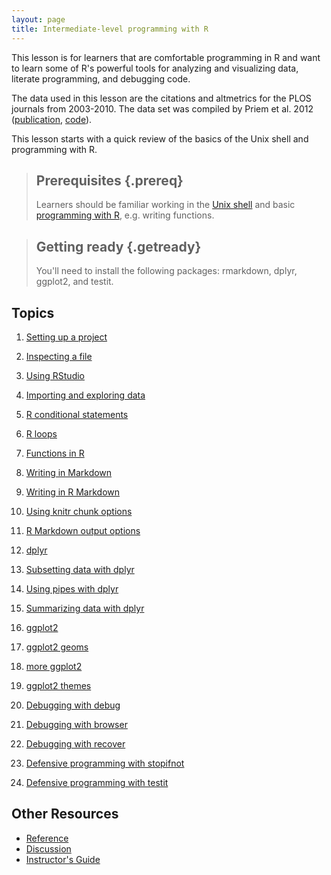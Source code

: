 ```yaml
---
layout: page
title: Intermediate-level programming with R
---
```


This lesson is for learners that are comfortable programming in R and
want to learn some of R's powerful tools for analyzing and
visualizing data, literate programming, and debugging code.

The data used in this lesson are the citations and altmetrics for the
PLOS journals from 2003-2010. The data set was compiled by Priem et
al. 2012 ([publication][priem2012], [code][priem2012code]).

[priem2012]: http://arxiv.org/abs/1203.4745
[priem2012code]: https://github.com/jasonpriem/plos_altmetrics_study

This lesson starts with a quick review of the basics of the Unix shell
and programming with R.

> ## Prerequisites {.prereq}
>
> Learners should be familiar working in the [Unix
> shell][shell-novice] and basic [programming with
> R][r-novice-inflammation], e.g. writing functions.

[shell-novice]: http://swcarpentry.github.io/shell-novice
[r-novice-inflammation]: https://swcarpentry.github.io/r-novice-inflammation/

> ## Getting ready {.getready}
>
> You'll need to install the following packages: rmarkdown, dplyr, ggplot2, and testit.

## Topics

1.  [Setting up a project](01-project-setup.html)
1.  [Inspecting a file](02-inspect-file.html)
1.  [Using RStudio](03-rstudio.html)
1.  [Importing and exploring data](04-import-data.html)
1.  [R conditional statements](05-conditionals.html)
1.  [R loops](06-loops.html)
1.  [Functions in R]()

1.  [Writing in Markdown]()
1.  [Writing in R Markdown]()
1.  [Using knitr chunk options]()
1.  [R Markdown output options]()

1.  [dplyr](00-dplyr.html)
1.  [Subsetting data with dplyr](00-dplyr-subset.html)
1.  [Using pipes with dplyr](00-dplyr-chain.html)
1.  [Summarizing data with dplyr](00-dplyr-summarize.html)

1.  [ggplot2](00-ggplot2.html)
1.  [ggplot2 geoms]()
1.  [more ggplot2]()
1.  [ggplot2 themes]()

1.  [Debugging with debug](00-debug.html)
1.  [Debugging with browser](00-browser.html)
1.  [Debugging with recover](00-recover.html)

1.  [Defensive programming with stopifnot]()
1.  [Defensive programming with testit]()

## Other Resources

*   [Reference](reference.html)
*   [Discussion](discussion.html)
*   [Instructor's Guide](instructors.html)
